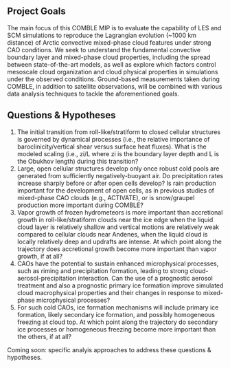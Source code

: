 ## Project Goals
The main focus of this COMBLE MIP is to evaluate the capability of LES and SCM simulations to reproduce the Lagrangian evolution (~1000 km distance) of Arctic convective mixed-phase cloud features under strong CAO conditions. We seek to understand the fundamental convective boundary layer and mixed-phase cloud properties, including the spread between state-of-the-art models, as well as explore which factors control mesoscale cloud organization and cloud physical properties in simulations under the observed conditions. Ground-based measurements taken during COMBLE, in addition to satellite observations, will be combined with various data analysis techniques to tackle the aforementioned goals.

## Questions & Hypotheses
1. The initial transition from roll-like/stratiform to closed cellular structures is governed by dynamical processes (i.e., the relative importance of baroclinicity/vertical shear versus surface heat fluxes). What is the modeled scaling (i.e., zi/L where zi is the boundary layer depth and L is the Obukhov length) during this transition?
2. Large, open cellular structures develop only once robust cold pools are generated from sufficiently negatively-buoyant air. Do precipitation rates increase sharply before or after open cells develop? Is rain production important for the development of open cells, as in previous studies of mixed-phase CAO clouds (e.g., ACTIVATE), or is snow/graupel production more important during COMBLE?
3. Vapor growth of frozen hydrometeors is more important than accretional growth in roll-like/stratiform clouds near the ice edge when the liquid cloud layer is relatively shallow and vertical motions are relatively weak compared to cellular clouds near Andenes, when the liquid cloud is locally relatively deep and updrafts are intense. At which point along the trajectory does accretional growth become more important than vapor growth, if at all?
4. CAOs have the potential to sustain enhanced microphysical processes, such as riming and precipitation formation, leading to strong cloud-aerosol-precipitation interaction. Can the use of a prognostic aerosol treatment and also a prognostic primary ice formation improve simulated cloud macrophysical properties and their changes in response to mixed-phase microphysical processes?
5. For such cold CAOs, ice formation mechanisms will include primary ice formation, likely secondary ice formation, and possibly homogeneous freezing at cloud top. At which point along the trajectory do secondary ice processes or homogeneous freezing become more important than the others, if at all?

Coming soon: specific analyis approaches to address these questions & hypotheses.
